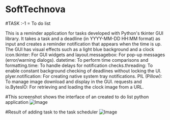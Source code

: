 # SoftTechnova

#TASK :-1 = To do list 

This is a reminder application for tasks developed with Python's tkinter GUI library. It takes a task and a deadline (in YYYY-MM-DD HH:MM format) as input and creates a reminder notification that appears when the time is up. 
The GUI has visual effects such as a light blue background and a clock icon.tkinter: 
For GUI widgets and layout.messagebox: For pop-up messages (error/warning dialogs).
datetime: 
To perform time comparisons and formatting.time:
 To handle delays for notification checks.threading:
 To enable constant background checking of deadlines without locking the UI.
plyer.notification: 
For creating native system tray notifications.
PIL (Pillow): 
To manage image download and display in the GUI.
requests and io.BytesIO: 
For retrieving and loading the clock image from a URL.

#This screenshot shows the interface of an created to do list python application
![Image](https://github.com/user-attachments/assets/93efd557-7c80-4a09-9ef2-8975b195a3bf)

#Result of adding task to the task scheduler
![Image](https://github.com/user-attachments/assets/ddb4ed1f-6e35-4754-a1a9-226c1bb956ba)
